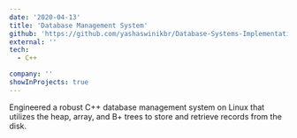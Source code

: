 ```yaml
---
date: '2020-04-13'
title: 'Database Management System'
github: 'https://github.com/yashaswinikbr/Database-Systems-Implementation.git'
external: ''
tech:
  - C++

company: ''
showInProjects: true
---
```


Engineered a robust C++ database management system on Linux that utilizes the heap, array, and B+ trees to store and retrieve records from the disk. 

